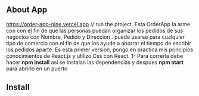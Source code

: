 ## About App 
https://order-app-nine.vercel.app // run the project.
Esta OrderApp la arme con con el fin de que las personas puedan organizar los pedidos de sus negocios con Nombre, Pedido  y Direccion . puede usarse para cualquier tipo de comercio con el fin de que los ayude a ahorrar el tiempo de escribir los pedidos aparte.
Es esta primer version, pongo en practica mis principios conocimientos de React.js y utilizo Css con React.
1- Para correrla debe hacer **npm install** asi se instalan las dependencias y despues **npm start** para abrirlo en un puerto
## Install
